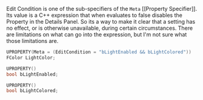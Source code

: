 Edit Condition is one of the sub-specifiers of the `Meta` [[Property Specifier]].
Its value is a C++ expression that when evaluates to false disables the Property in the Details Panel.
So its a way to make it clear that a setting has no effect, or is otherwise unavailable, during certain circumstances.
There are limitations on what can go into the expression, but I'm not sure what those limitations are.

```cpp
UPROPERTY(Meta = (EditCondition = "bLightEnabled && bLightColored"))
FColor LightColor;

UPROPERTY()
bool bLightEnabled;

UPROPERTY()
bool bLightColored;
```
